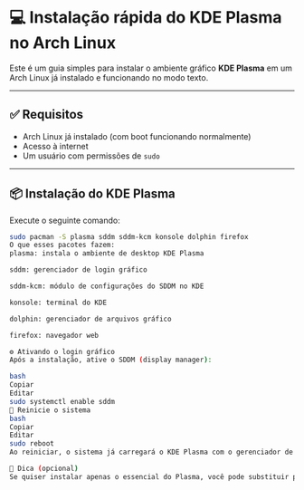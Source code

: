 # 💻 Instalação rápida do KDE Plasma no Arch Linux

Este é um guia simples para instalar o ambiente gráfico **KDE Plasma** em um Arch Linux já instalado e funcionando no modo texto.

---

## ✅ Requisitos

- Arch Linux já instalado (com boot funcionando normalmente)
- Acesso à internet
- Um usuário com permissões de `sudo`

---

## 📦 Instalação do KDE Plasma

Execute o seguinte comando:

```bash
sudo pacman -S plasma sddm sddm-kcm konsole dolphin firefox
O que esses pacotes fazem:
plasma: instala o ambiente de desktop KDE Plasma

sddm: gerenciador de login gráfico

sddm-kcm: módulo de configurações do SDDM no KDE

konsole: terminal do KDE

dolphin: gerenciador de arquivos gráfico

firefox: navegador web

⚙️ Ativando o login gráfico
Após a instalação, ative o SDDM (display manager):

bash
Copiar
Editar
sudo systemctl enable sddm
🔁 Reinicie o sistema
bash
Copiar
Editar
sudo reboot
Ao reiniciar, o sistema já carregará o KDE Plasma com o gerenciador de login gráfico ativo.

🧼 Dica (opcional)
Se quiser instalar apenas o essencial do Plasma, você pode substituir plasma por plasma-desktop (instala apenas o básico).

